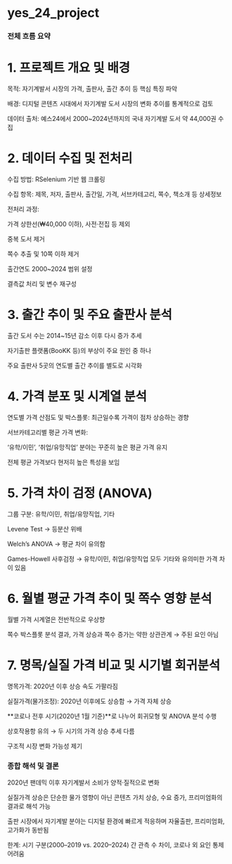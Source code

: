 # yes_24_project

### 전체 흐름 요약
# 1. 프로젝트 개요 및 배경
목적: 자기계발서 시장의 가격, 출판사, 출간 추이 등 핵심 특징 파악

배경: 디지털 콘텐츠 시대에서 자기계발 도서 시장의 변화 추이를 통계적으로 검토

데이터 출처: 예스24에서 2000~2024년까지의 국내 자기계발 도서 약 44,000권 수집

# 2. 데이터 수집 및 전처리
수집 방법: RSelenium 기반 웹 크롤링

수집 항목: 제목, 저자, 출판사, 출간일, 가격, 서브카테고리, 쪽수, 책소개 등 상세정보

전처리 과정:

가격 상한선(₩40,000 이하), 사전·전집 등 제외

중복 도서 제거

쪽수 추출 및 10쪽 이하 제거

출간연도 2000~2024 범위 설정

결측값 처리 및 변수 재구성

# 3. 출간 추이 및 주요 출판사 분석
출간 도서 수는 2014~15년 감소 이후 다시 증가 추세

자기출판 플랫폼(BooKK 등)의 부상이 주요 원인 중 하나

주요 출판사 5곳의 연도별 출간 추이를 별도로 시각화

# 4. 가격 분포 및 시계열 분석
연도별 가격 산점도 및 박스플롯: 최근일수록 가격이 점차 상승하는 경향

서브카테고리별 평균 가격 변화:

‘유학/이민’, ‘취업/유망직업’ 분야는 꾸준히 높은 평균 가격 유지

전체 평균 가격보다 현저히 높은 특성을 보임

# 5. 가격 차이 검정 (ANOVA)
그룹 구분: 유학/이민, 취업/유망직업, 기타

Levene Test → 등분산 위배

Welch’s ANOVA → 평균 차이 유의함

Games-Howell 사후검정 → 유학/이민, 취업/유망직업 모두 기타와 유의미한 가격 차이 있음

# 6. 월별 평균 가격 추이 및 쪽수 영향 분석
월별 가격 시계열은 전반적으로 우상향

쪽수 박스플롯 분석 결과, 가격 상승과 쪽수 증가는 약한 상관관계 → 주된 요인 아님

# 7. 명목/실질 가격 비교 및 시기별 회귀분석
명목가격: 2020년 이후 상승 속도 가팔라짐

실질가격(물가조정): 2020년 이후에도 상승함 → 가격 자체 상승

**코로나 전후 시기(2020년 1월 기준)**로 나누어 회귀모형 및 ANOVA 분석 수행

상호작용항 유의 → 두 시기의 가격 상승 추세 다름

구조적 시장 변화 가능성 제기

### 종합 해석 및 결론
2020년 팬데믹 이후 자기계발서 소비가 양적·질적으로 변화

실질가격 상승은 단순한 물가 영향이 아닌 콘텐츠 가치 상승, 수요 증가, 프리미엄화의 결과로 해석 가능

출판 시장에서 자기계발 분야는 디지털 환경에 빠르게 적응하며 자율출판, 프리미엄화, 고가화가 동반됨

한계: 시기 구분(2000–2019 vs. 2020–2024) 간 관측 수 차이, 코로나 외 요인 통제 어려움

